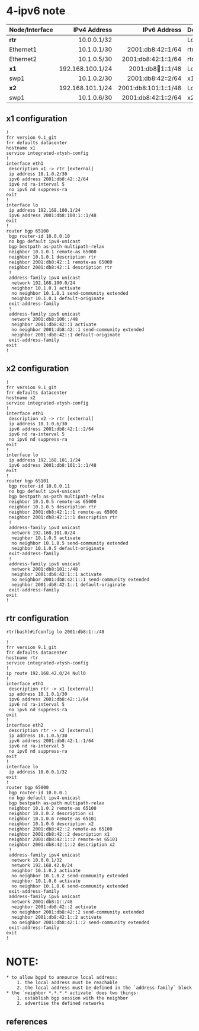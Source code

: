 # 4-ipv6 note

| Node/Interface | IPv4 Address | IPv6 Address | Description |
|----------------|-------------:|-------------:|-------------|
| **rtr** |  10.0.0.1/32 |  | Loopback |
| Ethernet1 | 10.1.0.1/30 | 2001:db8:42::1/64 | rtr -> x1 |
| Ethernet2 | 10.1.0.5/30 | 2001:db8:42:1::1/64 | rtr -> x2 |
| **x1** |  192.168.100.1/24 | 2001:db8:100:1::1/48 | Loopback |
| swp1 | 10.1.0.2/30 | 2001:db8:42::2/64 | x1 -> rtr |
| **x2** |  192.168.101.1/24 | 2001:db8:101:1::1/48 | Loopback |
| swp1 | 10.1.0.6/30 | 2001:db8:42:1::2/64 | x2 -> rtr |

## x1 configuration
```
!
frr version 9.1_git
frr defaults datacenter
hostname x1
service integrated-vtysh-config
!
interface eth1
 description x1 -> rtr [external]
 ip address 10.1.0.2/30
 ipv6 address 2001:db8:42::2/64
 ipv6 nd ra-interval 5
 no ipv6 nd suppress-ra
exit
!
interface lo
 ip address 192.168.100.1/24
 ipv6 address 2001:db8:100:1::1/48
exit
!
router bgp 65100
 bgp router-id 10.0.0.10
 no bgp default ipv4-unicast
 bgp bestpath as-path multipath-relax
 neighbor 10.1.0.1 remote-as 65000
 neighbor 10.1.0.1 description rtr
 neighbor 2001:db8:42::1 remote-as 65000
 neighbor 2001:db8:42::1 description rtr
 !
 address-family ipv4 unicast
  network 192.168.100.0/24
  neighbor 10.1.0.1 activate
  no neighbor 10.1.0.1 send-community extended
  neighbor 10.1.0.1 default-originate
 exit-address-family
 !
 address-family ipv6 unicast
  network 2001:db8:100::/48
  neighbor 2001:db8:42::1 activate
  no neighbor 2001:db8:42::1 send-community extended
  neighbor 2001:db8:42::1 default-originate
 exit-address-family
exit
!
```

## x2 configuration

```
!
frr version 9.1_git
frr defaults datacenter
hostname x2
service integrated-vtysh-config
!
interface eth1
 description x2 -> rtr [external]
 ip address 10.1.0.6/30
 ipv6 address 2001:db8:42:1::2/64
 ipv6 nd ra-interval 5
 no ipv6 nd suppress-ra
exit
!
interface lo
 ip address 192.168.101.1/24
 ipv6 address 2001:db8:101:1::1/48
exit
!
router bgp 65101
 bgp router-id 10.0.0.11
 no bgp default ipv4-unicast
 bgp bestpath as-path multipath-relax
 neighbor 10.1.0.5 remote-as 65000
 neighbor 10.1.0.5 description rtr
 neighbor 2001:db8:42:1::1 remote-as 65000
 neighbor 2001:db8:42:1::1 description rtr
 !
 address-family ipv4 unicast
  network 192.168.101.0/24
  neighbor 10.1.0.5 activate
  no neighbor 10.1.0.5 send-community extended
  neighbor 10.1.0.5 default-originate
 exit-address-family
 !
 address-family ipv6 unicast
  network 2001:db8:101::/48
  neighbor 2001:db8:42:1::1 activate
  no neighbor 2001:db8:42:1::1 send-community extended
  neighbor 2001:db8:42:1::1 default-originate
 exit-address-family
exit
!
```

## rtr configuration
```
rtr(bash)#ifconfig lo 2001:db8:1::/48
```

```
!
frr version 9.1_git
frr defaults datacenter
hostname rtr
service integrated-vtysh-config
!
ip route 192.168.42.0/24 Null0
!
interface eth1
 description rtr -> x1 [external]
 ip address 10.1.0.1/30
 ipv6 address 2001:db8:42::1/64
 ipv6 nd ra-interval 5
 no ipv6 nd suppress-ra
exit
!
interface eth2
 description rtr -> x2 [external]
 ip address 10.1.0.5/30
 ipv6 address 2001:db8:42:1::1/64
 ipv6 nd ra-interval 5
 no ipv6 nd suppress-ra
exit
!
interface lo
 ip address 10.0.0.1/32
exit
!
router bgp 65000
 bgp router-id 10.0.0.1
 no bgp default ipv4-unicast
 bgp bestpath as-path multipath-relax
 neighbor 10.1.0.2 remote-as 65100
 neighbor 10.1.0.2 description x1
 neighbor 10.1.0.6 remote-as 65101
 neighbor 10.1.0.6 description x2
 neighbor 2001:db8:42::2 remote-as 65100
 neighbor 2001:db8:42::2 description x1
 neighbor 2001:db8:42:1::2 remote-as 65101
 neighbor 2001:db8:42:1::2 description x2
 !
 address-family ipv4 unicast
  network 10.0.0.1/32
  network 192.168.42.0/24
  neighbor 10.1.0.2 activate
  no neighbor 10.1.0.2 send-community extended
  neighbor 10.1.0.6 activate
  no neighbor 10.1.0.6 send-community extended
 exit-address-family
 address-family ipv6 unicast
  network 2001:db8:1::/48
  neighbor 2001:db8:42::2 activate
  no neighbor 2001:db8:42::2 send-community extended
  neighbor 2001:db8:42:1::2 activate
  no neighbor 2001:db8:42:1::2 send-community extended
 exit-address-family
exit
!
```

# **NOTE**:
    * to allow bgpd to announce local address:
        1. the local address must be reachable
        2. the local address must be defined in the `address-family` block
    * the `neighbor *.*.*.* activate` does two things:
        1. establish bgp session with the neighbor
        2. advertise the defined networks

## references